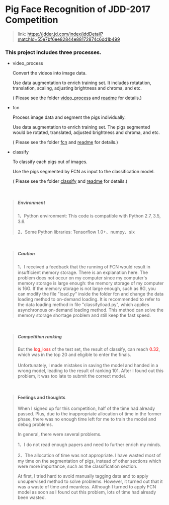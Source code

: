 # Pig Face Recognition of JDD-2017 Competition

> link: https://jdder.jd.com/index/jddDetail?matchId=55e7bf6ee82844e88172874c6dd1b499

### This project includes three processes.

- video_process

    Convert the videos into image data.

    Use data augmentation to enrich training set. It includes rotatation, translation, scaling, adjusting brightness and chroma, and etc.

    ( Please see the folder [video_process](video_process) and [readme](video_process/readme.md) for details.)

- fcn

    Process image data and segment the pigs individually.

    Use data augmentation to enrich training set. The pigs segmented would be rotated, translated, adjusted brightness and chroma, and etc.

    ( Please see the folder [fcn](fcn) and [readme](fcn/readme.md) for details.)

- classify

    To classify each pigs out of images.

    Use the pigs segmented by FCN as input to the classification model.

    ( Please see the folder [classify](classify) and [readme](classify/readme.md) for details.)

<br>

>##### Environment
> 1、Python environment: This code is compatible with Python 2.7, 3.5, 3.6.
>
> 2、Some Python libraries: Tensorflow 1.0+、numpy、six

<br>

>##### Caution
> 1、I received a feedback that the running of FCN would result in insufficient memory storage. There is an explanation here. The problem does not occur on my computer since my computer's memory storage is large enough: the memory storage of my computer is 16G. If the memory storage is not large enough, such as 8G, you can modify the file "load.py" inside the folder fcn and change the data loading method to on-demand loading. It is recommended to refer to the data loading method in file "classify/load.py", which applies asynchronous on-demand loading method. This method can solve the memory storage shortage problem and still keep the fast speed.

<br>

>##### Competition ranking
> But the <strong style="color: red; font-weight: normal;">log_loss</strong> of the test set, the result of classify, can reach <strong style="color: red; font-weight: normal;">0.32</strong>, which was in the top 20 and eligible to enter the finals. <br><br>Unfortunately, I made mistakes in saving the model and handed in a wrong model, leading to the result of ranking 101. After I found out this problem, it was too late to submit the correct model.

<br>

>#### Feelings and thoughts
> When I signed up for this competition, half of the time had already passed. Plus, due to the inappropriate allocation of time in the former phase, there was no enough time left for me to train the model and debug problems.
>
> In general, there were several problems.
>
> 1、I do not read enough papers and need to further enrich my minds.
>
> 2、The allocation of time was not appropriate. I have wasted most of my time on the segmentation of pigs, instead of other sections which were more importance, such as the classification section.
>
> At first, I tried hard to avoid manually tagging data and to apply unsupervised method to solve problems. However, it turned out that it was a waste of time and meanless. Although I turned to apply FCN model as soon as I found out this problem, lots of time had already been wasted.
